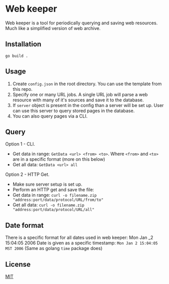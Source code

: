 # Web keeper

Web keeper is a tool for periodically querying and saving web resources. Much like a simplified version of web archive.

## Installation
`go build .`

## Usage
1. Create `config.json` in the root directory. You can use the template from this repo.
2. Specify one or many URL jobs. A single URL job will parse a web resource with many of it's sources and save it to the database.
3. If `server` object is present in the config than a server will be set up. User can use this server to query stored pages in the database.
4. You can also query pages via a CLI.

## Query
Option 1 - CLI. 
* Get data in range: `GetData <url> <from> <to>`. Where `<from>` and `<to>` are in a specific format (more on this below)
* Get all data: `GetData <url> all`

Option 2 - HTTP Get.
*   Make sure server setup is set up. 
*   Perform an HTTP get and save the file: 
*   Get data in range: `curl -o filename.zip "address:port/data/protocol/URL/from/to"`
*   Get all data: `curl -o filename.zip "address:port/data/protocol/URL/all"`

## Date format
There is a specific format for all dates used in web keeper: Mon Jan _2 15:04:05 2006
Date is given as a specific timestamp: `Mon Jan 2 15:04:05 MST 2006` (Same as golang `time` package does)

## License
[MIT](https://choosealicense.com/licenses/mit/)